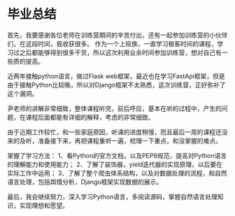 # 毕业总结

  首先，我要感谢各位老师在训练营期间的辛苦付出，还有一起参加训练营的小伙伴们，在这段时间，我收获很多。
作为一个上班族，一直学习极客时间的课程，学习过之后都能够得到很多干货，所以这次利用业余时间参加训练营，想对自己有一些质的提高。

近两年接触python语言，做过Flask web框架，最近也在学习FastApi框架，但是由于接触Python比较晚，所以对Django框架不太熟悉，这次训练营，正好弥补了这个漏洞。

尹老师的讲解非常细致，整体课程听完，前后呼应，基本在听的过程中，产生的问题，在课程后面都能有详细的解释，考虑的非常细致。

由于近期工作较忙，和一些家庭原因，听课的进度稍慢，而且最后一周的课程还没来的及听，准备接下来，再把课程重听一遍，梳理一下重点，和没掌握的难点。

  掌握了学习方法：
1、看Python的官方文档，以及PEP8规范，提高对Python语言的理解能力和使用能力；
2、了解了装饰器，yield迭代器的实现原理，以后要在实际工作中运用；
3、了解了整个爬虫体系结构，以及对数据处理的流程，和自然语言处理，包括舆情分析，Django框架实现数据的展示。

  最后，我会继续努力，深入学习Python语言，多阅读源码，掌握自然语言处理知识，实现理想和愿望。
